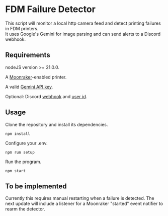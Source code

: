 # FDM Failure Detector

This script will monitor a local http camera feed and detect printing failures in FDM printers.\
It uses Google's Gemini for image parsing and can send alerts to a Discord webhook.

## Requirements

nodeJS version >= 21.0.0.

A [Moonraker](https://github.com/Arksine/moonraker)-enabled printer.

A valid [Gemini API key](https://ai.google.dev/gemini-api/docs/api-key).

Optional: Discord [webhook](https://support.discord.com/hc/en-us/articles/228383668-Intro-to-Webhooks) and [user id](https://support.discord.com/hc/en-us/articles/206346498-Where-can-I-find-my-User-Server-Message-ID).

## Usage

Clone the repository and install its dependencies.

```
npm install
```

Configure your .env.

```
npm run setup
```

Run the program.

```
npm start
```

## To be implemented

Currently this requires manual restarting when a failure is detected. The next update will include a listener for a Moonraker "started" event notifier to rearm the detector.
